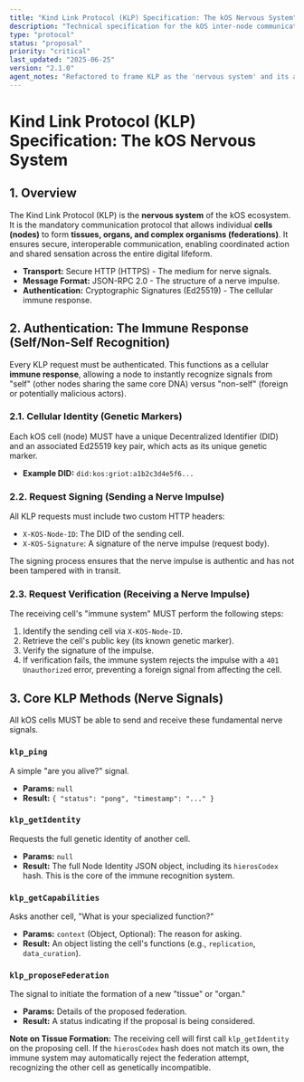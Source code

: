 ```yaml
---
title: "Kind Link Protocol (KLP) Specification: The kOS Nervous System"
description: "Technical specification for the kOS inter-node communication protocol, the 'nervous system' of the digital organism."
type: "protocol"
status: "proposal"
priority: "critical"
last_updated: "2025-06-25"
version: "2.1.0"
agent_notes: "Refactored to frame KLP as the 'nervous system' and its authentication as an 'immune response,' completing the biological metaphor."
---
```


# Kind Link Protocol (KLP) Specification: The kOS Nervous System

## 1. Overview

The Kind Link Protocol (KLP) is the **nervous system** of the kOS ecosystem. It is the mandatory communication protocol that allows individual **cells (nodes)** to form **tissues, organs, and complex organisms (federations)**. It ensures secure, interoperable communication, enabling coordinated action and shared sensation across the entire digital lifeform.

-   **Transport:** Secure HTTP (HTTPS) - The medium for nerve signals.
-   **Message Format:** JSON-RPC 2.0 - The structure of a nerve impulse.
-   **Authentication:** Cryptographic Signatures (Ed25519) - The cellular immune response.

## 2. Authentication: The Immune Response (Self/Non-Self Recognition)

Every KLP request must be authenticated. This functions as a cellular **immune response**, allowing a node to instantly recognize signals from "self" (other nodes sharing the same core DNA) versus "non-self" (foreign or potentially malicious actors).

### 2.1. Cellular Identity (Genetic Markers)

Each kOS cell (node) MUST have a unique Decentralized Identifier (DID) and an associated Ed25519 key pair, which acts as its unique genetic marker.
-   **Example DID:** `did:kos:griot:a1b2c3d4e5f6...`

### 2.2. Request Signing (Sending a Nerve Impulse)
All KLP requests must include two custom HTTP headers:
-   `X-KOS-Node-ID`: The DID of the sending cell.
-   `X-KOS-Signature`: A signature of the nerve impulse (request body).

The signing process ensures that the nerve impulse is authentic and has not been tampered with in transit.

### 2.3. Request Verification (Receiving a Nerve Impulse)
The receiving cell's "immune system" MUST perform the following steps:
1.  Identify the sending cell via `X-KOS-Node-ID`.
2.  Retrieve the cell's public key (its known genetic marker).
3.  Verify the signature of the impulse.
4.  If verification fails, the immune system rejects the impulse with a `401 Unauthorized` error, preventing a foreign signal from affecting the cell.

## 3. Core KLP Methods (Nerve Signals)

All kOS cells MUST be able to send and receive these fundamental nerve signals.

### `klp_ping`
A simple "are you alive?" signal.
-   **Params:** `null`
-   **Result:** `{ "status": "pong", "timestamp": "..." }`

### `klp_getIdentity`
Requests the full genetic identity of another cell.
-   **Params:** `null`
-   **Result:** The full Node Identity JSON object, including its `hierosCodex` hash. This is the core of the immune recognition system.

### `klp_getCapabilities`
Asks another cell, "What is your specialized function?"
-   **Params:** `context` (Object, Optional): The reason for asking.
-   **Result:** An object listing the cell's functions (e.g., `replication`, `data_curation`).

### `klp_proposeFederation`
The signal to initiate the formation of a new "tissue" or "organ."
-   **Params:** Details of the proposed federation.
-   **Result:** A status indicating if the proposal is being considered.

**Note on Tissue Formation:** The receiving cell will first call `klp_getIdentity` on the proposing cell. If the `hierosCodex` hash does not match its own, the immune system may automatically reject the federation attempt, recognizing the other cell as genetically incompatible. 